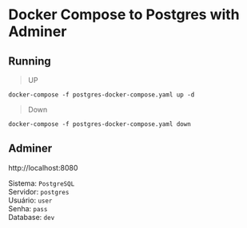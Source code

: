# Docker Compose to Postgres with Adminer

## Running

> UP 

```shell
docker-compose -f postgres-docker-compose.yaml up -d
```

> Down

```shell
docker-compose -f postgres-docker-compose.yaml down
```

## Adminer

http://localhost:8080

Sistema: `PostgreSQL`   
Servidor: `postgres`   
Usuário: `user`   
Senha: `pass`   
Database: `dev`   

